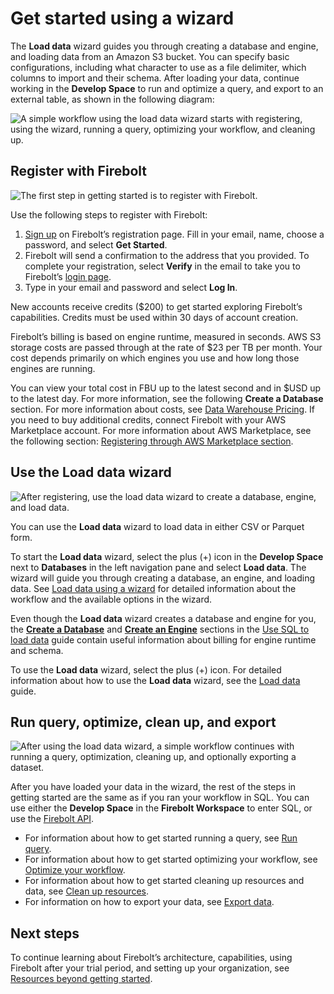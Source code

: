 # [](#get-started-using-a-wizard)Get started using a wizard

The **Load data** wizard guides you through creating a database and engine, and loading data from an Amazon S3 bucket. You can specify basic configurations, including what character to use as a file delimiter, which columns to import and their schema. After loading your data, continue working in the **Develop Space** to run and optimize a query, and export to an external table, as shown in the following diagram:

![A simple workflow using the load data wizard starts with registering, using the wizard, running a query, optimizing your workflow, and cleaning up. ](../../assets/images/get_started_wizard_workflow.png)

## [](#register-with-firebolt)Register with Firebolt

![The first step in getting started is to register with Firebolt.](../../assets/images/get_started_wizard_register.png)

Use the following steps to register with Firebolt:

1. [Sign up](https://go.firebolt.io/signup) on Firebolt’s registration page. Fill in your email, name, choose a password, and select **Get Started**.
2. Firebolt will send a confirmation to the address that you provided. To complete your registration, select **Verify** in the email to take you to Firebolt’s [login page](https://go.firebolt.io/login).
3. Type in your email and password and select **Log In**.

New accounts receive credits ($200) to get started exploring Firebolt’s capabilities. Credits must be used within 30 days of account creation.

Firebolt’s billing is based on engine runtime, measured in seconds. AWS S3 storage costs are passed through at the rate of $23 per TB per month. Your cost depends primarily on which engines you use and how long those engines are running.

You can view your total cost in FBU up to the latest second and in $USD up to the latest day. For more information, see the following **Create a Database** section. For more information about costs, see [Data Warehouse Pricing](https://www.firebolt.io/pricing). If you need to buy additional credits, connect Firebolt with your AWS Marketplace account. For more information about AWS Marketplace, see the following section: [Registering through AWS Marketplace section](/Guides/getting-started/get-started-next.html#register-through-the-aws-marketplace).

## [](#use-the-load-data-wizard)Use the Load data wizard

![After registering, use the load data wizard to create a database, engine, and load data.](../../assets/images/get_started_wizard_wizard.png)

You can use the **Load data** wizard to load data in either CSV or Parquet form.

To start the **Load data** wizard, select the plus (+) icon in the **Develop Space** next to **Databases** in the left navigation pane and select **Load data**. The wizard will guide you through creating a database, an engine, and loading data. See [Load data using a wizard](/Guides/loading-data/loading-data-wizard.html#load-data-using-a-wizard) for detailed information about the workflow and the available options in the wizard.

Even though the **Load data** wizard creates a database and engine for you, the [**Create a Database**](/Guides/getting-started/get-started-sql.html#create-a-database) and [**Create an Engine**](/Guides/getting-started/get-started-sql.html#create-an-engine) sections in the [Use SQL to load data](/Guides/getting-started/get-started-sql.html) guide contain useful information about billing for engine runtime and schema.

To use the **Load data** wizard, select the plus (+) icon. For detailed information about how to use the **Load data** wizard, see the [Load data](/Guides/loading-data/loading-data.html) guide.

## [](#run-query-optimize-clean-up-and-export)Run query, optimize, clean up, and export

![After using the load data wizard, a simple workflow continues with running a query, optimization, cleaning up, and optionally exporting a dataset.](../../assets/images/get_started_wizard_next.png)

After you have loaded your data in the wizard, the rest of the steps in getting started are the same as if you ran your workflow in SQL. You can use either the **Develop Space** in the **Firebolt Workspace** to enter SQL, or use the [Firebolt API](/Guides/query-data/using-the-api.html).

- For information about how to get started running a query, see [Run query](/Guides/getting-started/get-started-sql.html#run-query).
- For information about how to get started optimizing your workflow, see [Optimize your workflow](get-started-sql#optimize-your-workflow).
- For information about how to get started cleaning up resources and data, see [Clean up resources](./get-started-sql#clean-up).
- For information on how to export your data, see [Export data](/Guides/getting-started/get-started-sql.html#export-data).

## [](#next-steps)Next steps

To continue learning about Firebolt’s architecture, capabilities, using Firebolt after your trial period, and setting up your organization, see [Resources beyond getting started](/Guides/getting-started/get-started-next.html).